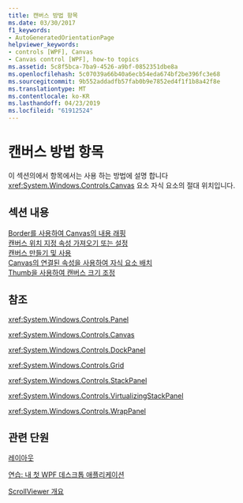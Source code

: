 ```yaml
---
title: 캔버스 방법 항목
ms.date: 03/30/2017
f1_keywords:
- AutoGeneratedOrientationPage
helpviewer_keywords:
- controls [WPF], Canvas
- Canvas control [WPF], how-to topics
ms.assetid: 5c8f5bca-7ba9-4526-a9bf-0852351dbe8a
ms.openlocfilehash: 5c07039a66b40a6ecb54eda674bf2be396fc3e68
ms.sourcegitcommit: 9b552addadfb57fab0b9e7852ed4f1f1b8a42f8e
ms.translationtype: MT
ms.contentlocale: ko-KR
ms.lasthandoff: 04/23/2019
ms.locfileid: "61912524"
---
```

# <a name="canvas-how-to-topics"></a>캔버스 방법 항목
이 섹션의에서 항목에서는 사용 하는 방법에 설명 합니다 <xref:System.Windows.Controls.Canvas> 요소 자식 요소의 절대 위치입니다.  
  
## <a name="in-this-section"></a>섹션 내용  
 [Border를 사용하여 Canvas의 내용 래핑](how-to-wrap-a-border-around-the-content-of-a-canvas.md)  
 [캔버스 위치 지정 속성 가져오기 또는 설정](how-to-get-or-set-canvas-positioning-properties.md)  
 [캔버스 만들기 및 사용](how-to-create-and-use-a-canvas.md)  
 [Canvas의 연결된 속성을 사용하여 자식 요소 배치](how-to-use-the-attached-properties-of-canvas-to-position-child-elements.md)  
 [Thumb을 사용하여 캔버스 크기 조정](how-to-resize-a-canvas-by-using-a-thumb.md)  
  
## <a name="reference"></a>참조  
 <xref:System.Windows.Controls.Panel>  
  
 <xref:System.Windows.Controls.Canvas>  
  
 <xref:System.Windows.Controls.DockPanel>  
  
 <xref:System.Windows.Controls.Grid>  
  
 <xref:System.Windows.Controls.StackPanel>  
  
 <xref:System.Windows.Controls.VirtualizingStackPanel>  
  
 <xref:System.Windows.Controls.WrapPanel>  
  
## <a name="related-sections"></a>관련 단원  
 [레이아웃](../advanced/layout.md)  
  
 [연습: 내 첫 WPF 데스크톱 애플리케이션](../getting-started/walkthrough-my-first-wpf-desktop-application.md)  
  
 [ScrollViewer 개요](scrollviewer-overview.md)
